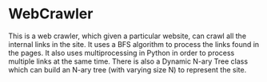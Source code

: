 # WebCrawler

This is a web crawler, which given a particular website, can crawl all the internal links in the site. It uses a BFS algorithm to process the links found in the pages.
It also uses multiprocessing in Python in order to process multiple links at the same time. There is also a Dynamic N-ary Tree class which can build an N-ary tree (with
varying size N) to represent the site.
